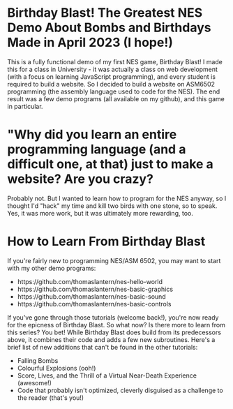 <h1>Birthday Blast! The Greatest NES Demo About Bombs and Birthdays Made in April 2023 (I hope!)</h1>

This is a fully functional demo of my first NES game, Birthday Blast! I made this for a class in University - it was actually a class on web development (with a focus on learning JavaScript programming), and every student is required to build a website. So I decided to build a website on ASM6502 programming (the assembly language used to code for the NES). The end result was a few demo programs (all available on my github), and this game in particular.

<h1>"Why did you learn an entire programming language (and a difficult one, at that) just to make a website? Are you crazy?</h1>

Probably not. But I wanted to learn how to program for the NES anyway, so I thought I'd "hack" my time and kill two birds with one stone, so to speak. Yes, it was more work, but it was ultimately more rewarding, too.

<h1>How to Learn From Birthday Blast</h1>
If you're fairly new to programming NES/ASM 6502, you may want to start with my other demo programs:
<ul>
<li>https://github.com/thomaslantern/nes-hello-world</li>
<li>https://github.com/thomaslantern/nes-basic-graphics</li>
<li>https://github.com/thomaslantern/nes-basic-sound</li>
<li>https://github.com/thomaslantern/nes-basic-controls</li>
</ul>

If you've gone through those tutorials (welcome back!), you're now ready for the epicness of Birthday Blast. So what now? Is there more to learn from this series? You bet! While Birthday Blast does build from its predecessors above, it combines their code and adds a few new subroutines. Here's a brief list of new additions that can't be found in the other tutorials:
<ul>
<li>Falling Bombs</li>
<li>Colourful Explosions (ooh!)</li>
<li>Score, Lives, and the Thrill of a Virtual Near-Death Experience (awesome!)</li>
<li>Code that probably isn't optimized, cleverly disguised as a challenge to the reader (that's you!)</li>
</ul>

